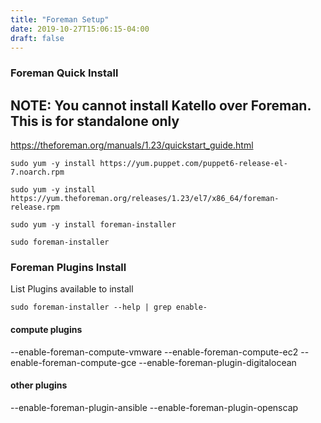 ```yaml
---
title: "Foreman Setup"
date: 2019-10-27T15:06:15-04:00
draft: false
---
```


### Foreman Quick Install

## NOTE: You cannot install Katello over Foreman. This is for standalone only

https://theforeman.org/manuals/1.23/quickstart_guide.html

```
sudo yum -y install https://yum.puppet.com/puppet6-release-el-7.noarch.rpm

sudo yum -y install https://yum.theforeman.org/releases/1.23/el7/x86_64/foreman-release.rpm

sudo yum -y install foreman-installer

sudo foreman-installer
```


### Foreman Plugins Install

List Plugins available to install
```
sudo foreman-installer --help | grep enable-
```

#### compute plugins

--enable-foreman-compute-vmware 
--enable-foreman-compute-ec2 
--enable-foreman-compute-gce
--enable-foreman-plugin-digitalocean 

#### other plugins
--enable-foreman-plugin-ansible 
--enable-foreman-plugin-openscap




